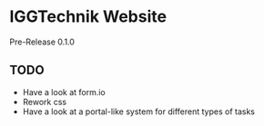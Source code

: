 # IGGTechnik Website
Pre-Release 0.1.0
## TODO
 - Have a look at form.io
 - Rework css
 - Have a look at a portal-like system for different types of tasks